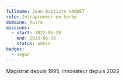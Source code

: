 ```yaml
---
fullname: Jean-Baptiste HAQUET
role: Intrapreneur en herbe
domaine: Autre
missions:
  - start: 2022-06-29
    end: 2023-06-30
    status: admin
badges:
  - segur
---
```


Magistrat depuis 1995, innovateur depuis 2022
